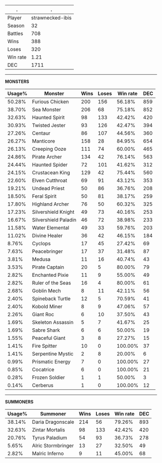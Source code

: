 .|.
|-|-
Player|strawnecked-ibis
Season|32
Battles|708
Wins|388
Loses|320
Win rate|1.21
DEC|1711

---
**MONSTERS**

Usage%|Monster|Wins|Loses|Win rate|DEC|
-|-|-|-|-|-|
50.28%|Furious Chicken|200|156|56.18%|859|
38.70%|Sea Monster|206|68|75.18%|852|
32.63%|Haunted Spirit|98|133|42.42%|420|
30.93%|Twisted Jester|93|126|42.47%|394|
27.26%|Centaur|86|107|44.56%|360|
26.27%|Manticore|158|28|84.95%|654|
26.13%|Creeping Ooze|111|74|60.00%|465|
24.86%|Pirate Archer|134|42|76.14%|563|
24.44%|Haunted Spider|72|101|41.62%|312|
24.15%|Crustacean King|129|42|75.44%|560|
22.60%|Elven Cutthroat|69|91|43.12%|353|
19.21%|Undead Priest|50|86|36.76%|208|
18.50%|Feral Spirit|50|81|38.17%|259|
17.80%|Highland Archer|76|50|60.32%|325|
17.23%|Silvershield Knight|49|73|40.16%|253|
16.67%|Silvershield Paladin|46|72|38.98%|233|
11.58%|Water Elemental|49|33|59.76%|203|
11.02%|Divine Healer|36|42|46.15%|184|
8.76%|Cyclops|17|45|27.42%|69|
7.63%|Peacebringer|17|37|31.48%|87|
3.81%|Medusa|11|16|40.74%|43|
3.53%|Pirate Captain|20|5|80.00%|79|
2.82%|Enchanted Pixie|11|9|55.00%|49|
2.82%|Ruler of the Seas|16|4|80.00%|61|
2.68%|Goblin Mech|8|11|42.11%|56|
2.40%|Spineback Turtle|12|5|70.59%|41|
2.40%|Kobold Miner|8|9|47.06%|57|
2.26%|Giant Roc|6|10|37.50%|43|
1.69%|Skeleton Assassin|5|7|41.67%|25|
1.69%|Sabre Shark|6|6|50.00%|19|
1.55%|Peaceful Giant|3|8|27.27%|15|
1.41%|Fire Spitter|10|0|100.00%|37|
1.41%|Serpentine Mystic|2|8|20.00%|6|
0.99%|Prismatic Energy|7|0|100.00%|27|
0.85%|Cocatrice|6|0|100.00%|21|
0.28%|Frozen Soldier|1|1|50.00%|3|
0.14%|Cerberus|1|0|100.00%|12|

---
**SUMMONERS**

Usage%|Summoner|Wins|Loses|Win rate|DEC|
-|-|-|-|-|-|
38.14%|Daria Dragonscale|214|56|79.26%|893|
32.63%|Zintar Mortalis|98|133|42.42%|420|
20.76%|Tyrus Paladium|54|93|36.73%|278|
5.65%|Alric Stormbringer|13|27|32.50%|49|
2.82%|Malric Inferno|9|11|45.00%|68|

